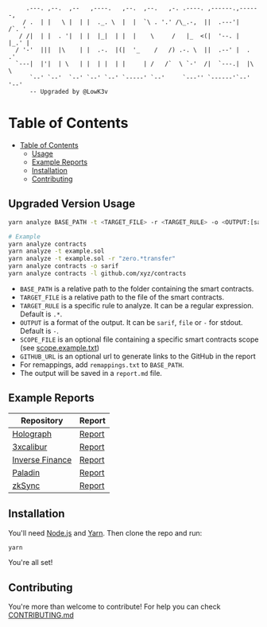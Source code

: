 ```
     .---. ,--.  ,--   ,----.   ,--.  ,--.   ,-. .----. ,------.,------,
    / .  | |   \ |  | |  ._. \  |  |  `\ . '.' /\_.-,  ||  .---'|   /`. '
   / /|  | |  . '|  | |  |_|  | |  |    \     /   |_  <(|  '--. |  |_.' |
  / '-'  |||  |\    | |  .-.  |(|  '_    /   /) .-. \  ||  .--' |  .   .'
  `---|  |'|  | \   | |  | |  | |     | /   /`  \ `-'  /|  `---.|  |\  \
      `--' `--'  `--' `--' `--' `-----' `--'     `---'' `------'`--' '--'
      -- Upgraded by @LowK3v
```

# Table of Contents

- [Table of Contents](#table-of-contents)
  - [Usage](#usage)
  - [Example Reports](#example-reports)
  - [Installation](#installation)
  - [Contributing](#contributing)

## Upgraded Version Usage

```bash
yarn analyze BASE_PATH -t <TARGET_FILE> -r <TARGET_RULE> -o <OUTPUT:[sarif|file|-]> -s <SCOPE_FILE> -l <GITHUB_URL>

# Example
yarn analyze contracts 
yarn analyze -t example.sol
yarn analyze -t example.sol -r "zero.*transfer"
yarn analyze contracts -o sarif
yarn analyze contracts -l github.com/xyz/contracts

```

- `BASE_PATH` is a relative path to the folder containing the smart contracts.
- `TARGET_FILE` is a relative path to the file of the smart contracts.
- `TARGET_RULE` is a specific rule to analyze. It can be a regular expression. Default is `.*`.
- `OUTPUT` is a format of the output. It can be `sarif`, `file` or `-` for stdout. Default is `-`.
- `SCOPE_FILE` is an optional file containing a specific smart contracts scope (see [scope.example.txt](./scope.example.txt))
- `GITHUB_URL` is an optional url to generate links to the GitHub in the report
- For remappings, add `remappings.txt` to `BASE_PATH`.
- The output will be saved in a `report.md` file.

## Example Reports

| Repository                                                                        | Report                                                                     |
|-----------------------------------------------------------------------------------|----------------------------------------------------------------------------|
| [Holograph](https://code4rena.com/contests/2022-10-holograph-contest)             | [Report](https://gist.github.com/Picodes/e9f1bb87ae832695694175abd8f9797f) |
| [3xcalibur](https://code4rena.com/contests/2022-10-3xcalibur-contest)             | [Report](https://gist.github.com/Picodes/51789d48e3a3c9246a48bb490d688343) |
| [Inverse Finance](https://code4rena.com/contests/2022-10-inverse-finance-contest) | [Report](https://gist.github.com/Picodes/8d3a45d6d1362fb9953d631d8c84a29f) |
| [Paladin](https://code4rena.com/contests/2022-10-paladin-warden-pledges-contest)  | [Report](https://gist.github.com/Picodes/2d23ed5128036f1b475654d5bcca9eed) |
| [zkSync](https://code4rena.com/contests/2022-10-inverse-finance-contest)          | [Report](https://gist.github.com/Picodes/1f87a82e954cc749dea9d9961d5f4dff) |

## Installation

You'll need [Node.js](https://nodejs.org/) and [Yarn](https://yarnpkg.com/). Then clone the repo and run:

```bash
yarn
```

You're all set!

## Contributing

You're more than welcome to contribute! For help you can check [CONTRIBUTING.md](CONTRIBUTING.md)
